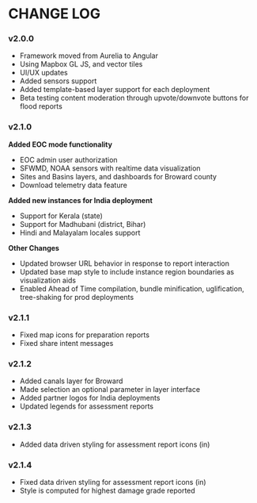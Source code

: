 CHANGE LOG
==========

### v2.0.0
- Framework moved from Aurelia to Angular
- Using Mapbox GL JS, and vector tiles
- UI/UX updates
- Added sensors support
- Added template-based layer support for each deployment
- Beta testing content moderation through upvote/downvote buttons for flood reports

### v2.1.0
**Added EOC mode functionality**

- EOC admin user authorization
- SFWMD, NOAA sensors with realtime data visualization
- Sites and Basins layers, and dashboards for Broward county
- Download telemetry data feature

**Added new instances for India deployment**

- Support for Kerala (state)
- Support for Madhubani (district, Bihar)
- Hindi and Malayalam locales support

**Other Changes**

- Updated browser URL behavior in response to report interaction
- Updated base map style to include instance region boundaries as visualization aids
- Enabled Ahead of Time compilation, bundle minification, uglification, tree-shaking for prod deployments

### v2.1.1
- Fixed map icons for preparation reports
- Fixed share intent messages

### v2.1.2
- Added canals layer for Broward
- Made selection an optional parameter in layer interface
- Added partner logos for India deployments
- Updated legends for assessment reports


### v2.1.3
- Added data driven styling for assessment report icons (in)

### v2.1.4
- Fixed data driven styling for assessment report icons (in)
- Style is computed for highest damage grade reported
